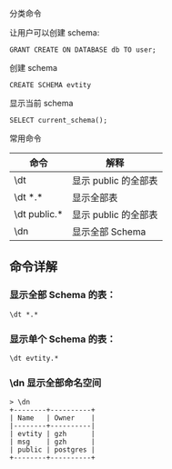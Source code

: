 分类命令


让用户可以创建 schema:

    GRANT CREATE ON DATABASE db TO user;

创建 schema

    CREATE SCHEMA evtity

显示当前 schema

    SELECT current_schema();




常用命令

| 命令 | 解释 |
|---------|------------|
| \dt               | 显示 public 的全部表 |
| \dt \*.\*         | 显示全部表 |
| \dt public.\*     | 显示 public 的全部表 |
| \dn               | 显示全部 Schema |



## 命令详解

### 显示全部 Schema 的表：

    \dt *.*

### 显示单个 Schema 的表：

    \dt evtity.*

### \dn 显示全部命名空间


    > \dn
    +--------+----------+
    | Name   | Owner    |
    |--------+----------|
    | evtity | gzh      |
    | msg    | gzh      |
    | public | postgres |
    +--------+----------+





